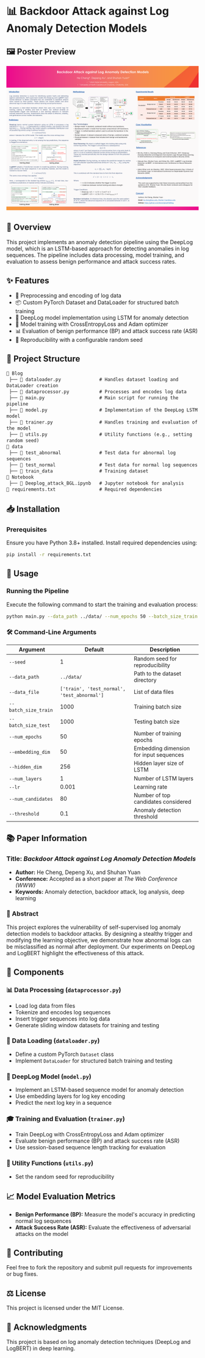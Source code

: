 # 📊 Backdoor Attack against Log Anomaly Detection Models

## 🖼️ Poster Preview

![Poster](./assets/poster.png)

## 📝 Overview

This project implements an anomaly detection pipeline using the DeepLog model, which is an LSTM-based approach for detecting anomalies in log sequences. The pipeline includes data processing, model training, and evaluation to assess benign performance and attack success rates.

## ✨ Features

- 📜 Preprocessing and encoding of log data
- 📦 Custom PyTorch Dataset and DataLoader for structured batch training
- 🧠 DeepLog model implementation using LSTM for anomaly detection
- 🎯 Model training with CrossEntropyLoss and Adam optimizer
- 📊 Evaluation of benign performance (BP) and attack success rate (ASR)
- 🔄 Reproducibility with a configurable random seed

## 📁 Project Structure

```
📂 Blog
 ├── 📜 dataloader.py              # Handles dataset loading and DataLoader creation
 ├── 📜 dataprocessor.py           # Processes and encodes log data
 ├── 📜 main.py                    # Main script for running the pipeline
 ├── 📜 model.py                   # Implementation of the DeepLog LSTM model
 ├── 📜 trainer.py                 # Handles training and evaluation of the model
 ├── 📜 utils.py                   # Utility functions (e.g., setting random seed)
📂 data
 ├── 📄 test_abnormal              # Test data for abnormal log sequences
 ├── 📄 test_normal                # Test data for normal log sequences
 ├── 📄 train_data                 # Training dataset
📂 Notebook
 ├── 📒 Deeplog_attack_BGL.ipynb   # Jupyter notebook for analysis
📄 requirements.txt                # Required dependencies
```

## 📥 Installation

### Prerequisites

Ensure you have Python 3.8+ installed. Install required dependencies using:

```sh
pip install -r requirements.txt
```

## 🚀 Usage

### Running the Pipeline

Execute the following command to start the training and evaluation process:

```sh
python main.py --data_path ../data/ --num_epochs 50 --batch_size_train 1000 --batch_size_test 1000
```

### 🛠 Command-Line Arguments

| Argument             | Default    | Description                                         |
| -------------------- | ---------- | --------------------------------------------------- |
| `--seed`             | 1          | Random seed for reproducibility                     |
| `--data_path`        | `../data/` | Path to the dataset directory                       |
| `--data_file`        | `['train', 'test_normal', 'test_abnormal']` | List of data files |
| `--batch_size_train` | 1000       | Training batch size                                 |
| `--batch_size_test`  | 1000       | Testing batch size                                  |
| `--num_epochs`       | 50         | Number of training epochs                           |
| `--embedding_dim`    | 50         | Embedding dimension for input sequences             |
| `--hidden_dim`       | 256        | Hidden layer size of LSTM                           |
| `--num_layers`       | 1          | Number of LSTM layers                               |
| `--lr`               | 0.001      | Learning rate                                       |
| `--num_candidates`   | 80         | Number of top candidates considered                 |
| `--threshold`        | 0.1        | Anomaly detection threshold                         |

## 📚 Paper Information

### Title: *Backdoor Attack against Log Anomaly Detection Models*

- **Author:** He Cheng, Depeng Xu, and Shuhan Yuan
- **Conference:** Accepted as a short paper at *The Web Conference (WWW)*
- **Keywords:** Anomaly detection, backdoor attack, log analysis, deep learning

### 📖 Abstract

This project explores the vulnerability of self-supervised log anomaly detection models to backdoor attacks. By designing a stealthy trigger and modifying the learning objective, we demonstrate how abnormal logs can be misclassified as normal after deployment. Our experiments on DeepLog and LogBERT highlight the effectiveness of this attack.

## 🔬 Components

### 📊 Data Processing (`dataprocessor.py`)

- Load log data from files
- Tokenize and encodes log sequences
- Insert trigger sequences into log data
- Generate sliding window datasets for training and testing

### 📂 Data Loading (`dataloader.py`)

- Define a custom PyTorch `Dataset` class
- Implement `DataLoader` for structured batch training and testing

### 🧠 DeepLog Model (`model.py`)

- Implement an LSTM-based sequence model for anomaly detection
- Use embedding layers for log key encoding
- Predict the next log key in a sequence

### 🎓 Training and Evaluation (`trainer.py`)

- Train DeepLog with CrossEntropyLoss and Adam optimizer
- Evaluate benign performance (BP) and attack success rate (ASR)
- Use session-based sequence length tracking for evaluation

### 🔧 Utility Functions (`utils.py`)

- Set the random seed for reproducibility

## 📈 Model Evaluation Metrics

- **Benign Performance (BP):** Measure the model's accuracy in predicting normal log sequences
- **Attack Success Rate (ASR):** Evaluate the effectiveness of adversarial attacks on the model

## 🤝 Contributing

Feel free to fork the repository and submit pull requests for improvements or bug fixes.

## ⚖️ License

This project is licensed under the MIT License.

## 🙌 Acknowledgments

This project is based on log anomaly detection techniques (DeepLog and LogBERT) in deep learning.
